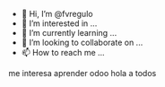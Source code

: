 - 👋 Hi, I’m @fvregulo
- 👀 I’m interested in ...
- 🌱 I’m currently learning ...
- 💞️ I’m looking to collaborate on ...
- 📫 How to reach me ...

<!---
fvregulo/fvregulo is a ✨ special ✨ repository because its `README.md` (this file) appears on your GitHub profile.
You can click the Preview link to take a look at your changes.
--->
me interesa aprender odoo 
hola a todos 
